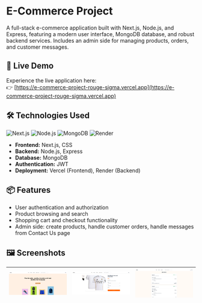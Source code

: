 # E-Commerce Project

A full-stack e-commerce application built with Next.js, Node.js, and Express, featuring a modern user interface, MongoDB database, and robust backend services. Includes an admin side for managing products, orders, and customer messages.

## 🚀 Live Demo

Experience the live application here:  
👉 [https://e-commerce-project-rouge-sigma.vercel.app](https://e-commerce-project-rouge-sigma.vercel.app)

## 🛠️ Technologies Used

![Next.js](https://img.shields.io/badge/Next.js-black?style=for-the-badge&logo=nextdotjs&logoColor=white) ![Node.js](https://img.shields.io/badge/Node.js-339933?style=for-the-badge&logo=node.js&logoColor=white) ![MongoDB](https://img.shields.io/badge/MongoDB-47A248?style=for-the-badge&logo=mongodb&logoColor=white) ![Render](https://img.shields.io/badge/Render-FF3E00?style=for-the-badge&logo=render&logoColor=white)

- **Frontend:** Next.js, CSS  
- **Backend:** Node.js, Express  
- **Database:** MongoDB  
- **Authentication:** JWT  
- **Deployment:** Vercel (Frontend), Render (Backend)

## 📦 Features

- User authentication and authorization  
- Product browsing and search  
- Shopping cart and checkout functionality  
- Admin side: create products, handle customer orders, handle messages from Contact Us page  

## 🖼️ Screenshots

| ![Screenshot 1](screenshots/screenshot1.png) | ![Screenshot 2](screenshots/screenshot2.png) | ![Screenshot 3](screenshots/screenshot3.png) |
|:---:|:---:|:---:|
